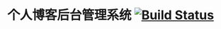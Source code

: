 # 个人博客后台管理系统 [![Build Status](https://travis-ci.com/Thawsoar/vue-cms.svg?branch=master)](https://travis-ci.com/Thawsoar/vue-cms)
